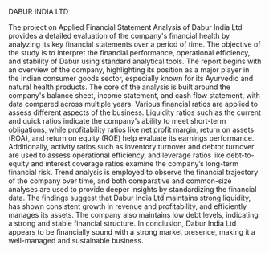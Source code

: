 DABUR INDIA LTD

  The project on Applied Financial Statement Analysis of Dabur India Ltd provides a detailed evaluation of the company's financial health by analyzing its key financial statements over a period of time. The objective of the study is to interpret the financial performance, operational efficiency, and stability of Dabur using standard analytical tools. The report begins with an overview of the company, highlighting its position as a major player in the Indian consumer goods sector, especially known for its Ayurvedic and natural health products.
  The core of the analysis is built around the company's balance sheet, income statement, and cash flow statement, with data compared across multiple years. Various financial ratios are applied to assess different aspects of the business. Liquidity ratios such as the current and quick ratios indicate the company’s ability to meet short-term obligations, while profitability ratios like net profit margin, return on assets (ROA), and return on equity (ROE) help evaluate its earnings performance. Additionally, activity ratios such as inventory turnover and debtor turnover are used to assess operational efficiency, and leverage ratios like debt-to-equity and interest coverage ratios examine the company’s long-term financial risk.
  Trend analysis is employed to observe the financial trajectory of the company over time, and both comparative and common-size analyses are used to provide deeper insights by standardizing the financial data. The findings suggest that Dabur India Ltd maintains strong liquidity, has shown consistent growth in revenue and profitability, and efficiently manages its assets. The company also maintains low debt levels, indicating a strong and stable financial structure. In conclusion, Dabur India Ltd appears to be financially sound with a strong market presence, making it a well-managed and sustainable business.

